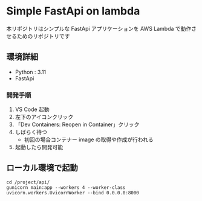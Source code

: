 # Simple FastApi on lambda

本リポジトリはシンプルな FastApi アプリケーションを AWS Lambda で動作させるためのリポジトリです

## 環境詳細

- Python : 3.11
- FastApi

### 開発手順

1. VS Code 起動
2. 左下のアイコンクリック
3. 「Dev Containers: Reopen in Container」クリック
4. しばらく待つ
   - 初回の場合コンテナー image の取得や作成が行われる
5. 起動したら開発可能

## ローカル環境で起動

```shell
cd /project/api/
gunicorn main:app --workers 4 --worker-class uvicorn.workers.UvicornWorker --bind 0.0.0.0:8000
```
